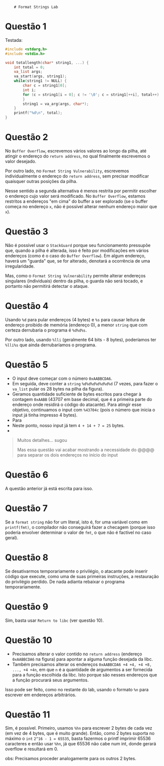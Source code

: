        # Format Strings Lab

# Questão 1

Testada:

```c
#include <stdarg.h>
#include <stdio.h>

void totallength(char* string1, ...) {
    int total = 0;
    va_list args;
    va_start(args, string1);
    while(string1 != NULL) {
        char c = string1[0];
        int i;
        for (c = string1[i = 0]; c != '\0'; c = string1[++i], total++) {
        }
        string1 = va_arg(args, char*);
    }
    printf("%d\n", total);
}
```

# Questão 2

No `Buffer Overflow`, escrevemos vários valores ao longo da pilha, até atingir o endereço do `return address`, no qual finalmente escrevemos o valor desejado.

Por outro lado, no `Format String Vulnerability`, escrevemos individualmente o endereço do `return address`, sem precisar modificar quaisquer outras posições da pilha.

Nesse sentido a segunda alternativa é menos restrita por permitir escolher o endereço cujo valor será modificado. No `Buffer Overflow`, estamos restritos a endereços "em cima" do buffer a ser explorado (se o buffer começa no endereço `x`, não é possível alterar nenhum endereço maior que `x`).

# Questão 3

Não é possível usar o `StackGuard` porque seu funcionamento pressupõe que, quando a pilha é alterada, isso é feito por modificações em vários endereços (como é o caso do `Buffer Overflow`). Em algum endereço, haverá um "guarda" que, se for alterado, denotará a ocorrência de uma irregularidade.

Mas, como o `Format String Vulnerability` permite alterar endereços singulares (individuais) dentro da pilha, o guarda não será tocado, e portanto não permitirá detectar o ataque.

# Questão 4

Usando `%d` para pular endereços (4 bytes) e `%s` para causar leitura de endereço proibido de memória (endereço 0), a menor `string` que com certeza derrubaria o programa é `%d%d%s`.

Por outro lado, usando `%lli` (geralmente 64 bits - 8 bytes), poderíamos ter `%lli%s` que ainda derrubaríamos o programa.

# Questão 5

- O input deve começar com o número `0xAABBCDA6`. 
- Em seguida, deve conter a `string` `%d%d%d%d%d%d%d` (7 vezes, para fazer o `va_list` pular os 28 bytes na pilha da figura). 
- Geramos quantidade suficiente de bytes escritos para chegar à contagem `0xAABB` (43707 em base decimal, que é a primeira parte do endereço onde residirá o código do atacante). Para atingir esse objetivo, continuamos o input com `%43704c` (pois o número que inicia o input já tinha impresso 4 bytes).
- Para 
- Neste ponto, nosso input já tem `4 + 14 + 7 = 25` bytes. 
-

> Muitos detalhes... sugou
> 
> Mas essa questão vai acabar mostrando a necessidade do @@@@ para separar os dois endereços no início do input

# Questão 6

A questão anterior já está escrita para isso.

# Questão 7

Se a `format string` não for um literal, isto é, for uma variável como em `printf(fmt)`, o compilador não conseguirá fazer a checagem (porque isso poderia envolver determinar o valor de `fmt`, o que não é factível no caso geral).

# Questão 8

Se desativarmos temporariamente o privilégio, o atacante pode inserir código que execute, como uma de suas primeiras instruções, a restauração do privilégio perdido. De nada adianta rebaixar o programa temporariamente.

# Questão 9

Sim, basta usar `Return to libc` (ver questão 10).

# Questão 10

- Precisamos alterar o valor contido no `return address` (endereço `0xAABBCDA6` na figura) para apontar a alguma função desejada da libc.
- Também precisamos alterar os endereços `0xAABBCDA6 +4 +4, +4 +8, ..., +4 +4n`, em que `n` é a quantidade de argumentos a ser fornecida para a função escolhida da libc. Isto porque são nesses endereços que a função procurará seus argumentos.

Isso pode ser feito, como no restante do lab, usando o formato `%n` para escrever em endereços arbitrários.

# Questão 11

Sim, é possível. Primeiro, usamos `%hn` para escrever 2 bytes de cada vez (em vez de 4 bytes, que é muito grande). Então, como 2 bytes suporta no máximo o `int` `2^16 - 1 = 65535`, basta fazermos o printf imprimir 65536 caracteres e então usar `%hn`, já que 65536 não cabe num int, donde gerará overflow e resultará em 0.

obs: Precisamos proceder analogamente para os outros 2 bytes.